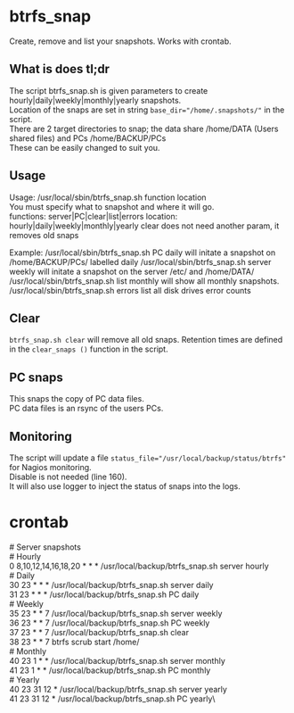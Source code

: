 # btrfs_snap
Create, remove and list your snapshots.  Works with crontab.

##  What is does  tl;dr
The script btrfs_snap.sh is given parameters to create hourly|daily|weekly|monthly|yearly snapshots.\
Location of the snaps are set in string `base_dir="/home/.snapshots/"` in the script.\
There are 2 target directories to snap; the data share /home/DATA (Users shared files) and PCs /home/BACKUP/PCs\
These can be easily changed to suit you.

## Usage
Usage: /usr/local/sbin/btrfs_snap.sh function location                                                                       
You must specify what to snapshot and where it will go.                                                                  
functions: server|PC|clear|list|errors
location: hourly|daily|weekly|monthly|yearly
clear does not need another param, it removes old snaps

Example:
/usr/local/sbin/btrfs_snap.sh PC daily         will initate a snapshot on /home/BACKUP/PCs/ labelled daily
/usr/local/sbin/btrfs_snap.sh server weekly    will initate a snapshot on the server /etc/ and /home/DATA/
/usr/local/sbin/btrfs_snap.sh list monthly     will show all monthly snapshots.
/usr/local/sbin/btrfs_snap.sh errors           list all disk drives error counts

##  Clear
`btrfs_snap.sh clear`
 will remove all old snaps.  Retention times are defined in the `clear_snaps ()` function in the script.

##  PC snaps
This snaps the copy of PC data files.\
PC data files is an rsync of the users PCs.

##  Monitoring
The script will update a file `status_file="/usr/local/backup/status/btrfs"` for Nagios monitoring.\
Disable is not needed (line 160).\
It will also use logger to inject the status of snaps into the logs.

# crontab

\#  Server snapshots\
\#  Hourly\
0 8,10,12,14,16,18,20 * * * /usr/local/backup/btrfs_snap.sh server hourly\
\#  Daily\
30 23 * * * /usr/local/backup/btrfs_snap.sh server daily\
31 23 * * * /usr/local/backup/btrfs_snap.sh PC daily\
\#  Weekly\
35 23 * * 7 /usr/local/backup/btrfs_snap.sh server weekly\
36 23 * * 7 /usr/local/backup/btrfs_snap.sh PC weekly\
37 23 * * 7 /usr/local/backup/btrfs_snap.sh clear\
38 23 * * 7 btrfs scrub start /home/\
\#  Monthly\
40 23 1 * * /usr/local/backup/btrfs_snap.sh server monthly\
41 23 1 * * /usr/local/backup/btrfs_snap.sh PC monthly\
\#  Yearly\
40 23 31 12 * /usr/local/backup/btrfs_snap.sh server yearly\
41 23 31 12 * /usr/local/backup/btrfs_snap.sh PC yearly\


